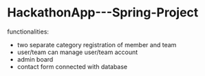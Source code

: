# HackathonApp---Spring-Project

functionalities:
- two separate category registration of member and team
- user/team can manage user/team account
- admin board
- contact form connected with database 
